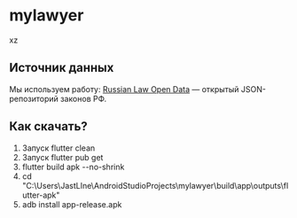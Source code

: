 # mylawyer

xz

## Источник данных

Мы используем работу: [Russian Law Open Data](https://github.com/irlcode/RusLawOD) — открытый JSON-репозиторий законов РФ.

## Как скачать?

1. Запуск flutter clean
2. Запуск flutter pub get
3. flutter build apk --no-shrink
4. cd "C:\Users\JastLIne\AndroidStudioProjects\mylawyer\build\app\outputs\flutter-apk"
5. adb install app-release.apk